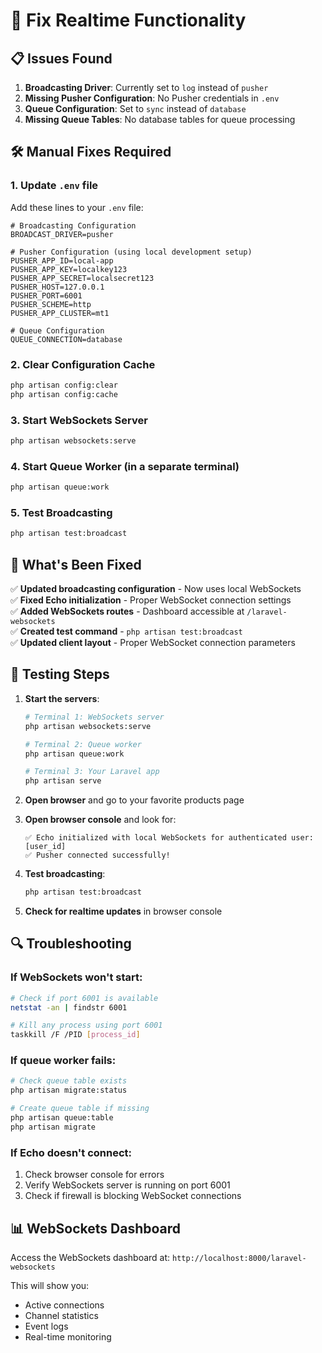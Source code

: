 # 🔧 Fix Realtime Functionality

## 📋 Issues Found

1. **Broadcasting Driver**: Currently set to `log` instead of `pusher`
2. **Missing Pusher Configuration**: No Pusher credentials in `.env`
3. **Queue Configuration**: Set to `sync` instead of `database`
4. **Missing Queue Tables**: No database tables for queue processing

## 🛠️ Manual Fixes Required

### 1. Update `.env` file

Add these lines to your `.env` file:

```env
# Broadcasting Configuration
BROADCAST_DRIVER=pusher

# Pusher Configuration (using local development setup)
PUSHER_APP_ID=local-app
PUSHER_APP_KEY=localkey123
PUSHER_APP_SECRET=localsecret123
PUSHER_HOST=127.0.0.1
PUSHER_PORT=6001
PUSHER_SCHEME=http
PUSHER_APP_CLUSTER=mt1

# Queue Configuration
QUEUE_CONNECTION=database
```

### 2. Clear Configuration Cache

```bash
php artisan config:clear
php artisan config:cache
```

### 3. Start WebSockets Server

```bash
php artisan websockets:serve
```

### 4. Start Queue Worker (in a separate terminal)

```bash
php artisan queue:work
```

### 5. Test Broadcasting

```bash
php artisan test:broadcast
```

## 🎯 What's Been Fixed

✅ **Updated broadcasting configuration** - Now uses local WebSockets  
✅ **Fixed Echo initialization** - Proper WebSocket connection settings  
✅ **Added WebSockets routes** - Dashboard accessible at `/laravel-websockets`  
✅ **Created test command** - `php artisan test:broadcast`  
✅ **Updated client layout** - Proper WebSocket connection parameters  

## 🧪 Testing Steps

1. **Start the servers**:
   ```bash
   # Terminal 1: WebSockets server
   php artisan websockets:serve
   
   # Terminal 2: Queue worker
   php artisan queue:work
   
   # Terminal 3: Your Laravel app
   php artisan serve
   ```

2. **Open browser** and go to your favorite products page

3. **Open browser console** and look for:
   ```
   ✅ Echo initialized with local WebSockets for authenticated user: [user_id]
   ✅ Pusher connected successfully!
   ```

4. **Test broadcasting**:
   ```bash
   php artisan test:broadcast
   ```

5. **Check for realtime updates** in browser console

## 🔍 Troubleshooting

### If WebSockets won't start:
```bash
# Check if port 6001 is available
netstat -an | findstr 6001

# Kill any process using port 6001
taskkill /F /PID [process_id]
```

### If queue worker fails:
```bash
# Check queue table exists
php artisan migrate:status

# Create queue table if missing
php artisan queue:table
php artisan migrate
```

### If Echo doesn't connect:
1. Check browser console for errors
2. Verify WebSockets server is running on port 6001
3. Check if firewall is blocking WebSocket connections

## 📊 WebSockets Dashboard

Access the WebSockets dashboard at: `http://localhost:8000/laravel-websockets`

This will show you:
- Active connections
- Channel statistics
- Event logs
- Real-time monitoring 